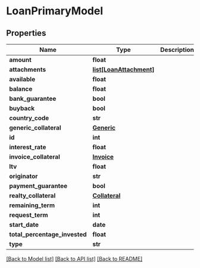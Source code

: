 # LoanPrimaryModel

## Properties
Name | Type | Description | Notes
------------ | ------------- | ------------- | -------------
**amount** | **float** |  | [optional] 
**attachments** | [**list[LoanAttachment]**](LoanAttachment.md) |  | [optional] 
**available** | **float** |  | [optional] 
**balance** | **float** |  | [optional] 
**bank_guarantee** | **bool** |  | [optional] 
**buyback** | **bool** |  | [optional] 
**country_code** | **str** |  | [optional] 
**generic_collateral** | [**Generic**](Generic.md) |  | [optional] 
**id** | **int** |  | [optional] 
**interest_rate** | **float** |  | [optional] 
**invoice_collateral** | [**Invoice**](Invoice.md) |  | [optional] 
**ltv** | **float** |  | [optional] 
**originator** | **str** |  | [optional] 
**payment_guarantee** | **bool** |  | [optional] 
**realty_collateral** | [**Collateral**](Collateral.md) |  | [optional] 
**remaining_term** | **int** |  | [optional] 
**request_term** | **int** |  | [optional] 
**start_date** | **date** |  | [optional] 
**total_percentage_invested** | **float** |  | [optional] 
**type** | **str** |  | [optional] 

[[Back to Model list]](../README.md#documentation-for-models) [[Back to API list]](../README.md#documentation-for-api-endpoints) [[Back to README]](../README.md)


